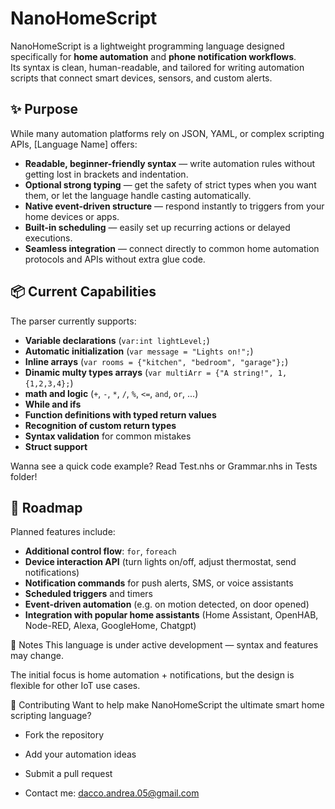# NanoHomeScript

NanoHomeScript is a lightweight programming language designed specifically for **home automation** and **phone notification workflows**.  
Its syntax is clean, human-readable, and tailored for writing automation scripts that connect smart devices, sensors, and custom alerts.

## ✨ Purpose
While many automation platforms rely on JSON, YAML, or complex scripting APIs, [Language Name] offers:
- **Readable, beginner-friendly syntax** — write automation rules without getting lost in brackets and indentation.
- **Optional strong typing** — get the safety of strict types when you want them, or let the language handle casting automatically.
- **Native event-driven structure** — respond instantly to triggers from your home devices or apps.
- **Built-in scheduling** — easily set up recurring actions or delayed executions.
- **Seamless integration** — connect directly to common home automation protocols and APIs without extra glue code.

## 📦 Current Capabilities
The parser currently supports:
- **Variable declarations** (`var:int lightLevel;`)
- **Automatic initialization** (`var message = "Lights on!";`)
- **Inline arrays** (`var rooms = {"kitchen", "bedroom", "garage"};`)
- **Dinamic multy types arrays** (`var multiArr = {"A string!", 1, {1,2,3,4};`)
- **math and logic** (`+`, `-`, `*`, `/`, `%`, `<=`, `and`, `or`, ...)
- **While and ifs**
- **Function definitions with typed return values**
- **Recognition of custom return types**
- **Syntax validation** for common mistakes
- **Struct support**

Wanna see a quick code example? Read Test.nhs or Grammar.nhs in Tests folder!

## 🔮 Roadmap
Planned features include:
- **Additional control flow**: `for`, `foreach`
- **Device interaction API** (turn lights on/off, adjust thermostat, send notifications)
- **Notification commands** for push alerts, SMS, or voice assistants
- **Scheduled triggers** and timers
- **Event-driven automation** (e.g. on motion detected, on door opened)
- **Integration with popular home assistants** (Home Assistant, OpenHAB, Node-RED, Alexa, GoogleHome, Chatgpt)

📌 Notes
This language is under active development — syntax and features may change.

The initial focus is home automation + notifications, but the design is flexible for other IoT use cases.

🤝 Contributing
Want to help make NanoHomeScript the ultimate smart home scripting language?

* Fork the repository

* Add your automation ideas

* Submit a pull request

* Contact me: dacco.andrea.05@gmail.com
